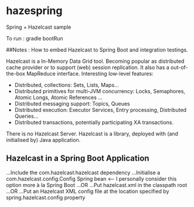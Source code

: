 # hazespring
Spring + Hazelcast sample

To run :
gradle bootRun

##Notes :
How to embed Hazelcast to Spring Boot and integration testings.

Hazelcast is a In-Memory Data Grid tool. Becoming popular as distributed cache provider or to support (web) session replication. It also has a out-of-the-box MapReduce interface.
Interesting low-level features:

* Distributed, collections: Sets, Lists, Maps…
* Distributed primitives for multi-JVM concurrency: Locks, Semaphores, Atomic Longs, Atomic References …
* Distributed messaging support: Topics, Queues
* Distributed execution: Executor Services, Entry processing, Distributed Queries…
* Distributed transactions, potentially participating XA transactions.

There is no Hazelcast Server. Hazelcast is a library, deployed with (and initialised by) Java application.

## Hazelcast in a Spring Boot Application

...Include the com.hazelcast:hazelcast dependency
...Initialise a com.hazelcast.config.Config Spring bean  <– I personally consider this option more à la Spring Boot
...OR
...Put hazelcast.xml in the classpath root
...OR
...Put an Hazelcast XML config file at the location specified by spring.hazelcast.config property


